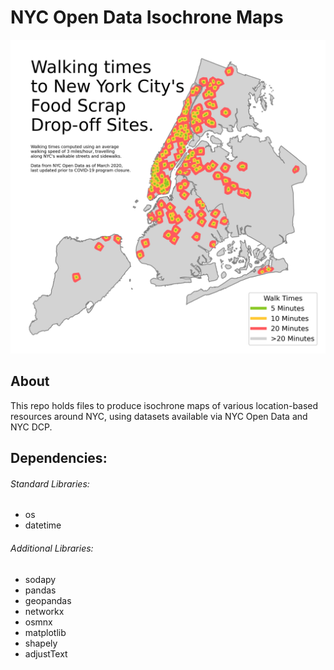 # NYC Open Data Isochrone Maps
![Walking times to NYC Food Scrap Drop-off Locations.](https://github.com/tal-z/NYCOpenDataIsochrones/blob/master/WalkToFSDOs_2021-04-05%2015:54:12.924849.png)

## About
This repo holds files to produce isochrone maps of various location-based resources around NYC, using datasets available via NYC Open Data and NYC DCP.

## Dependencies:
###### Standard Libraries:
- os
- datetime

###### Additional Libraries:
- sodapy
- pandas
- geopandas
- networkx 
- osmnx
- matplotlib
- shapely
- adjustText